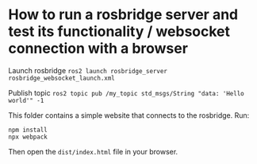 # How to run a rosbridge server and test its functionality / websocket connection with a browser

Launch rosbridge
`ros2 launch rosbridge_server rosbridge_websocket_launch.xml`


Publish topic
`ros2 topic pub /my_topic std_msgs/String "data: 'Hello world'" -1`


This folder contains a simple website that connects to the rosbridge. Run:

```
npm install
npx webpack
```

Then open the `dist/index.html` file in your browser.